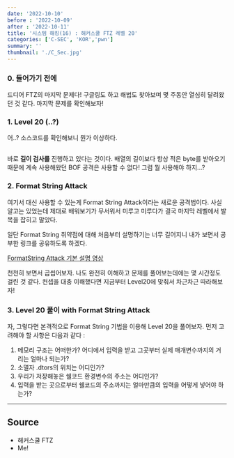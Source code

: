 ```yaml
---
date: '2022-10-10'
before : '2022-10-09'
after : '2022-10-11'
title: '시스템 해킹(16) : 해커스쿨 FTZ 레벨 20'
categories: ['C-SEC', 'KOR','pwn']
summary: ''
thumbnail: './C_Sec.jpg'
---
```

### 0. 들어가기 전에
드디어 FTZ의 마지막 문제다! 구글링도 하고 해법도 찾아보며 몇 주동안 열심히 달려왔던 것 같다. 마지막 문제를 확인해보자!

### 1. Level 20 (..?)

어..? 소스코드를 확인해보니 뭔가 이상하다.
```

```
바로 **길이 검사를** 진행하고 있다는 것이다. 배열의 길이보다 항상 적은 byte를 받아오기 때문에 계속 사용해왔던 BOF 공격은 사용할 수 없다! 그럼 뭘 사용해야 하지...?

### 2. Format String Attack

여기서 대신 사용할 수 있는게 Format String Attack이라는 새로운 공격법이다. 사실 알고는 있었는데 제대로 배워보기가 무서워서 미루고 미루다가 결국 마지막 레벨에서 발목을 잡히고 말았다.


일단 Format String 취약점에 대해 처음부터 설명하기는 너무 길어지니 내가 보면서 공부한 링크를 공유하도록 하겠다.


[FormatString Attack 기본 설명 영상](<>)


천천히 보면서 곱씹어보자. 나도 완전히 이해하고 문제를 풀어보는데에는 몇 시간정도 걸린 것 같다. 컨셉을 대충 이해했다면 지금부터 Level20에 맞춰서 차근차근 따라해보자!

### 3. Level 20 풀이 with Format String Attack
자, 그렇다면 본격적으로 Format String 기법을 이용해 Level 20을 풀어보자. 먼저 고려해야 할 사항은 다음과 같다 : 


1. 메모리 구조는 어떠한가? 어디에서 입력을 받고 그곳부터 실제 매개변수까지의 거리는 얼마나 되는가?
2. 소멸자 .dtors의 위치는 어디인가?
2. 우리가 저장해놓은 쉘코드 환경변수의 주소는 어디인가?
3. 입력을 받는 곳으로부터 쉘코드의 주소까지는 얼마만큼의 입력을 어떻게 넣어야 하는가?



---
## Source

- 해커스쿨 FTZ
- Me!